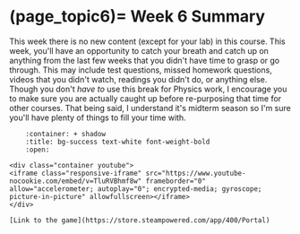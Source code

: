 (page_topic6)=
Week 6 Summary
=======================

This week there is no new content (except for your lab) in this course.
This week, you'll have an opportunity to catch your breath and catch up on anything from the last few weeks that you didn't have time to grasp or go through.
This may include test questions, missed homework questions, videos that you didn't watch, readings you didn't do, or anything else.
Though you don't *have to* use this break for Physics work, I encourage you to make sure you are actually caught up before re-purposing that time for other courses.
That being said, I understand it's midterm season so I'm sure you'll have plenty of things to fill your time with.


```{dropdown} Portal
    :container: + shadow
    :title: bg-success text-white font-weight-bold
    :open:

<div class="container youtube">
<iframe class="responsive-iframe" src="https://www.youtube-nocookie.com/embed/v=TluRVBhmf8w" frameborder="0" allow="accelerometer; autoplay="0"; encrypted-media; gyroscope; picture-in-picture" allowfullscreen></iframe>
</div>

[Link to the game](https://store.steampowered.com/app/400/Portal)
```